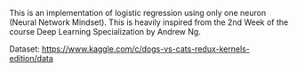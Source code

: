 This is an implementation of logistic regression using only one neuron (Neural Network Mindset). This is heavily inspired from the 2nd Week of the course Deep Learning Specialization by Andrew Ng.

Dataset: https://www.kaggle.com/c/dogs-vs-cats-redux-kernels-edition/data
